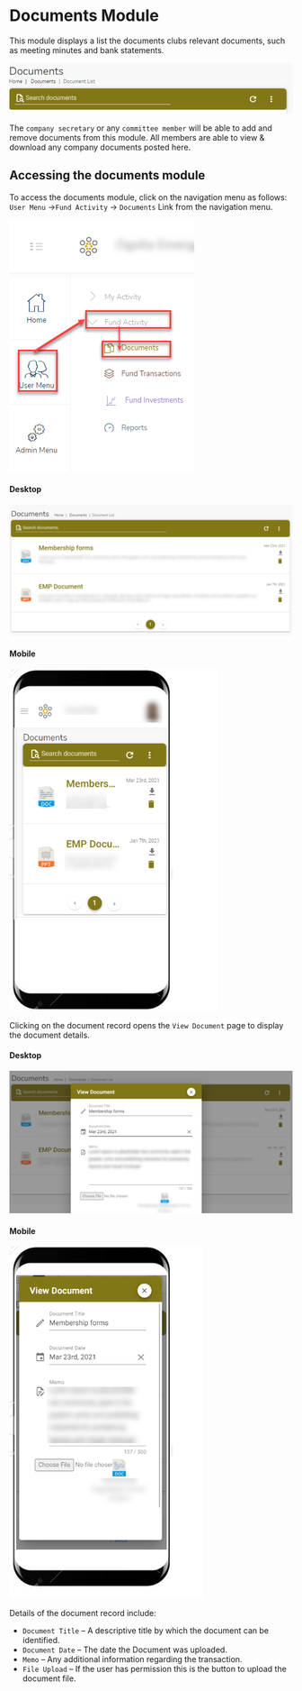 
# Documents Module

This module displays a list the documents clubs relevant documents, such as meeting minutes and bank statements. 

![alt text](images/5.0_Documents_banner.png "Documents banner")

The `company secretary` or any `committee member` will be able to add and remove documents from this module. All members are able to view & download any company documents posted here.

## Accessing the documents module

To access the documents module, click on the navigation menu as follows: `User Menu` ->`Fund Activity` -> `Documents` Link from the navigation menu.

![alt text](images/5.0.1_Documents_Menu.png "Savings menu")


<!-- tabs:start -->
#### **Desktop**
 ![alt text](images/5.0.2_Documents.png "Document List")

 #### **Mobile**
 ![alt text](images/5.0.2_Documents_Mobile.png "Document List")
<!-- tabs:end -->

Clicking on the document record opens the `View Document` page to display the document details.

<!-- tabs:start -->
#### **Desktop**
![alt text](images/5.0.3_Document_Detail.png "Document Detail")

#### **Mobile**
![alt text](images/5.0.3_Document_Detail_Mobile.png "Document Detail")
<!-- tabs:end -->

Details of the document record include:

- `Document Title` – A descriptive title by which the document can be identified.
- `Document Date` – The date the Document was uploaded.
- `Memo` – Any additional information regarding the transaction.
- `File Upload` – If the user has permission this is the button to upload the document file.

